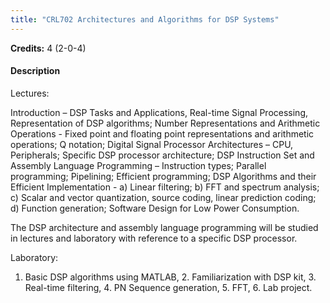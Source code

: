 ```yaml
---
title: "CRL702 Architectures and Algorithms for DSP Systems"
---
```

**Credits:** 4 (2-0-4)

#### Description
Lectures:

Introduction – DSP Tasks and Applications, Real-time Signal Processing, Representation of DSP algorithms; Number Representations and Arithmetic Operations - Fixed point and floating point representations and arithmetic operations; Q notation; Digital Signal Processor Architectures – CPU, Peripherals; Specific DSP processor architecture; DSP Instruction Set and Assembly Language Programming – Instruction types; Parallel programming; Pipelining; Efficient programming; DSP Algorithms and their Efficient Implementation - a) Linear filtering; b) FFT and spectrum analysis; c) Scalar and vector quantization, source coding, linear prediction coding; d) Function generation; Software Design for Low Power Consumption.

The DSP architecture and assembly language programming will be studied in lectures and laboratory with reference to a specific DSP processor.

Laboratory:

1. Basic DSP algorithms using MATLAB, 2. Familiarization with DSP kit, 3. Real-time filtering, 4. PN Sequence generation, 5. FFT, 6. Lab project.